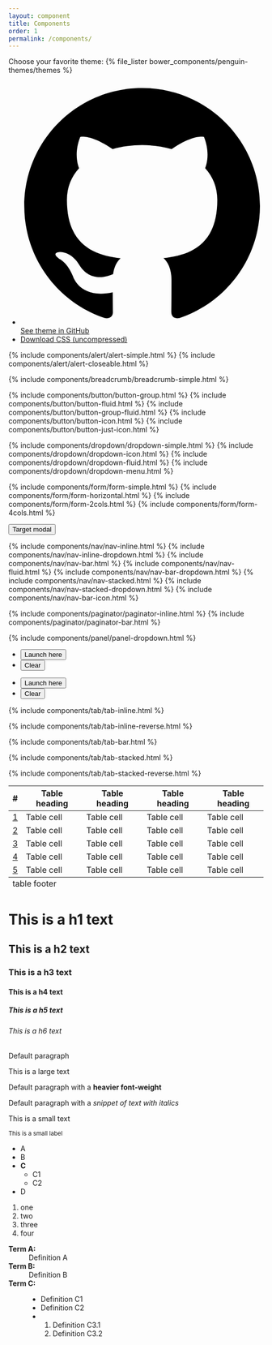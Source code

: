 ```yaml
---
layout: component
title: Components
order: 1
permalink: /components/
---
```


<div class="theme-bar">
    <div class="theme-bar__col theme-bar__select col-a-12">
        <!-- <form action="">
        <label></label>
        </form> -->
        Choose your favorite theme: {% file_lister bower_components/penguin-themes/themes %}
    </div>
    <div class="theme-bar__col theme-bar__buttons col-a-12">
        <ul class="btn-group">
            <li class="btn-group__item">
                <a id="link-github" href="https://github.com/bq/penguin-themes/tree/master/themes/penguin-doc" class="btn" target="_blank">
                    <span class="icon-text">
                        <i class="icon icon--invert"><svg viewBox="0 0 16 16">
                          <path d="M7.999,0.431c-4.285,0-7.76,3.474-7.76,7.761 c0,3.428,2.223,6.337,5.307,7.363c0.388,0.071,0.53-0.168,0.53-0.374c0-0.184-0.007-0.672-0.01-1.32 c-2.159,0.469-2.614-1.04-2.614-1.04c-0.353-0.896-0.862-1.135-0.862-1.135c-0.705-0.481,0.053-0.472,0.053-0.472 c0.779,0.055,1.189,0.8,1.189,0.8c0.692,1.186,1.816,0.843,2.258,0.645c0.071-0.502,0.271-0.843,0.493-1.037 C4.86,11.425,3.049,10.76,3.049,7.786c0-0.847,0.302-1.54,0.799-2.082C3.768,5.507,3.501,4.718,3.924,3.65 c0,0,0.652-0.209,2.134,0.796C6.677,4.273,7.34,4.187,8,4.184c0.659,0.003,1.323,0.089,1.943,0.261 c1.482-1.004,2.132-0.796,2.132-0.796c0.423,1.068,0.157,1.857,0.077,2.054c0.497,0.542,0.798,1.235,0.798,2.082 c0,2.981-1.814,3.637-3.543,3.829c0.279,0.24,0.527,0.713,0.527,1.437c0,1.037-0.01,1.874-0.01,2.129 c0,0.208,0.14,0.449,0.534,0.373c3.081-1.028,5.302-3.935,5.302-7.362C15.76,3.906,12.285,0.431,7.999,0.431z"/>
                        </svg></i>See theme in GitHub
                    </span>
                </a>
            </li>
            <li class="btn-group__item">
                <a id="link-css" href="/bower_components/penguin-themes/themes/penguin-doc/dist/css/penguin-doc.css" class="btn" target="_blank">Download CSS (uncompressed)</a>
            </li>
        </ul>
    </div>
</div>

<!-- Alerts -->
{% include components/alert/alert-simple.html %}
{% include components/alert/alert-closeable.html %}


<!-- Breadcrumb -->

{% include components/breadcrumb/breadcrumb-simple.html %}

<!-- Buttons -->
{% include components/button/button-group.html %}
{% include components/button/button-fluid.html %}
{% include components/button/button-group-fluid.html %}
{% include components/button/button-icon.html %}
{% include components/button/button-just-icon.html %}

<!-- Dropdown-->
{% include components/dropdown/dropdown-simple.html %}
{% include components/dropdown/dropdown-icon.html %}
{% include components/dropdown/dropdown-fluid.html %}
{% include components/dropdown/dropdown-menu.html %}

<!-- Form -->
{% include components/form/form-simple.html %}
{% include components/form/form-horizontal.html %}
{% include components/form/form-2cols.html %}
{% include components/form/form-4cols.html %}

<div class="penguin-example">
	<div class="demo demo--target"></div>
	<button class="btn btn--primary" data-rel="modal" data-target=".demo--target" data-modal="{title: 'Modal', content: 'Content', buttons: {btn: [{text: 'Accept', className: 'btn btn--primary'}]}}">Target modal</button>
</div>

<!-- Nav-->
{% include components/nav/nav-inline.html %}
{% include components/nav/nav-inline-dropdown.html %}
{% include components/nav/nav-bar.html %}
{% include components/nav/nav-fluid.html %}
{% include components/nav/nav-bar-dropdown.html %}
{% include components/nav/nav-stacked.html %}
{% include components/nav/nav-stacked-dropdown.html %}
{% include components/nav/nav-bar-icon.html %}

<!-- Paginator -->
{% include components/paginator/paginator-inline.html %}
{% include components/paginator/paginator-bar.html %}

<!-- Panel -->
{% include components/panel/panel-dropdown.html %}


<div class="penguin-example penguin-example--margin">
    <div class="grid grid--2col">
        <div class="grid__item">
            <div class="demo demo--a demo--spinner">
            </div>
            <ul class="btn-group">
                <li class="btn-group__item"><button class="btn btn--primary btn--spinner-demo--a">Launch here</button></li>
                <li class="btn-group__item"><button class="btn btn--primary btn--spinner-clear-a">Clear</button></li>
            </ul>
        </div>
        <div class="grid__item">
            <div class="demo demo--b demo--spinner">
            </div>
            <ul class="btn-group">
                <li class="btn-group__item"><button class="btn btn--primary btn--spinner-demo--b">Launch here</button></li>
                <li class="btn-group__item"><button class="btn btn--primary btn--spinner-clear-b">Clear</button></li>
            </ul>
        </div>
    </div>
</div>


<!-- Tab -->
{% include components/tab/tab-inline.html %}

{% include components/tab/tab-inline-reverse.html %}

{% include components/tab/tab-bar.html %}

{% include components/tab/tab-stacked.html %}

{% include components/tab/tab-stacked-reverse.html %}


<div class="penguin-example">
    <table class="table">
        <thead>
            <tr>
                <th>#</th>
                <th>Table heading</th>
                <th>Table heading</th>
                <th>Table heading</th>
                <th>Table heading</th>
            </tr>
        </thead>
        <tfoot>
            <tr>
                <td colspan="5">table footer</td>
            </tr>
        </tfoot>
        <tbody>
            <tr>
                <td><a href="">1</a></td>
                <td>Table cell</td>
                <td>Table cell</td>
                <td>Table cell</td>
                <td>Table cell</td>
            </tr>
            <tr>
                <td><a href="">2</a></td>
                <td>Table cell</td>
                <td>Table cell</td>
                <td>Table cell</td>
                <td>Table cell</td>
            </tr>
            <tr><td><a href="">3</a></td>
                <td>Table cell</td>
                <td>Table cell</td>
                <td>Table cell</td>
                <td>Table cell</td>
            </tr>
            <tr><td><a href="">4</a></td>
                <td>Table cell</td>
                <td>Table cell</td>
                <td>Table cell</td>
                <td>Table cell</td>
            </tr>
            <tr><td><a href="">5</a></td>
                <td>Table cell</td>
                <td>Table cell</td>
                <td>Table cell</td>
                <td>Table cell</td>
            </tr>
        </tbody>
    </table>
</div>

<div class="penguin-example text">
    <h1>This is a h1 text</h1>
    <h2>This is a h2 text</h2>
    <h3>This is a h3 text</h3>
    <h4>This is a h4 text</h4>
    <h5>This is a h5 text</h5>
    <h6>This is a h6 text</h6>
</div>

<div class="penguin-example text">
    <p>Default paragraph</p>
    <p class="text-large">This is a large text</p>
    <p>Default paragraph with a <strong>heavier font-weight</strong></p>
    <p>Default paragraph with a <em>snippet of text with italics</em></p>
    <p class="text-small">This is a small text</p>
    <p class="text"><small>This is a small label</small></p>
</div>

<div class="penguin-example text">
    <ul>
        <li>A</li>
        <li>B</li>
        <li>
            <strong>C</strong>
            <ul>
                <li>C1</li>
                <li>C2</li>
            </ul>
        </li>
        <li>D</li>
    </ul>
    <ol>
        <li>one</li>
        <li>two</li>
        <li>three</li>
        <li>four</li>
    </ol>
    <dl>
        <dt><strong>Term A:</strong></dt>
            <dd>Definition A</dd>
        <dt><strong>Term B:</strong></dt>
            <dd>Definition B</dd>
        <dt><strong>Term C:</strong></dt>
            <dd>
                <ul>
                    <li>Definition C1</li>
                    <li>Definition C2</li>
                    <li>
                        <ol>
                            <li>Definition C3.1</li>
                            <li>Definition C3.2</li>
                        </ol>
                    </li>
                </ul>
            </dd>
    </dl>
</div>



<script src="/bower_components/jquery/dist/jquery.min.js"></script>
<script>

    var defaultTheme = 'penguin-doc';

    function changeTheme(themeName) {

        var themeName = themeName.toLowerCase(),
            styleSheet = $('[title="penguin-theme"]'),
            linkGitHub = $('#link-github'),
            linkCss = $('#link-css'),
            pathGitHub = 'https://github.com/bq/penguin-themes/tree/master/themes/' + themeName,
            pathCss = '/bower_components/penguin-themes/themes/'+ themeName +'/dist/css/' + themeName.toLowerCase() + '.css';

            linkCss.attr('href', pathCss);
            styleSheet.attr('href', pathCss);
            linkGitHub.attr('href', pathGitHub);
    }

    $(document).on('ready', function() {

        $('#select-theme option[value='+ defaultTheme +']').attr('selected', 'selected');

        $('#select-theme').on('change', function (event) {

            changeTheme($('#select-theme :selected').val());
        });
    });
</script>
